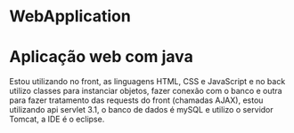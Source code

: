 # WebApplication


<h1>Aplicação web com java</h1>


<p> Estou utilizando no front, as linguagens HTML, CSS e JavaScript e no back utilizo classes para instanciar objetos, fazer conexão com o banco e outra para fazer tratamento das requests do front (chamadas AJAX), estou utilizando api servlet 3.1, o banco de dados é mySQL e utilizo o servidor Tomcat, a IDE é o eclipse.</p> 
